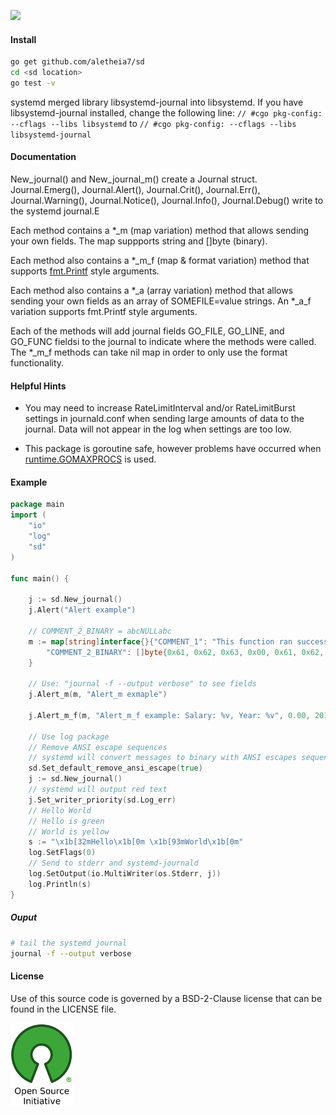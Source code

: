[![](https://img.shields.io/badge/godoc-reference-blue.svg)](https://godoc.org/github.com/aletheia7/sd) 

#### Install 
```bash
go get github.com/aletheia7/sd
cd <sd location>
go test -v
```
systemd merged library libsystemd-journal into libsystemd. If you have
libsystemd-journal installed, change the following line:
``
// #cgo pkg-config: --cflags --libs libsystemd
``
to
``
// #cgo pkg-config: --cflags --libs libsystemd-journal
`` 

#### Documentation

New_journal() and New_journal_m() create a Journal struct. Journal.Emerg(), 
Journal.Alert(), Journal.Crit(), Journal.Err(), Journal.Warning(),
Journal.Notice(), Journal.Info(), Journal.Debug() write to the systemd journal.E

Each method contains a *_m (map variation) method that allows sending your own
fields. The map suppports string and []byte (binary).

Each method also contains a *_m_f (map & format variation) method that supports
[fmt.Printf](http://godoc.org/fmt#Printf) style arguments.

Each method also contains a *_a (array variation) method that allows sending your
own fields as an array of SOMEFILE=value strings. An *_a_f variation supports
fmt.Printf style arguments.

Each of the methods will add journal fields GO_FILE, GO_LINE, and GO_FUNC fieldsi
 to the journal to indicate where the methods were called. The *_m_f methods
 can take nil map in order to only use the format functionality.

#### Helpful Hints
+ You may need to increase RateLimitInterval and/or RateLimitBurst settings in
journald.conf when sending large amounts of data to the journal. Data will
not appear in the log when settings are too low. 

+ This package is goroutine safe, however problems have occurred when 
[runtime.GOMAXPROCS](http://godoc.org/runtime#GOMAXPROCS) is used.

#### Example

```go
package main
import (
	"io"
	"log"
	"sd"
)

func main() {

	j := sd.New_journal()
	j.Alert("Alert example")

	// COMMENT_2_BINARY = abcNULLabc
	m := map[string]interface{}{"COMMENT_1": "This function ran successfully",
		"COMMENT_2_BINARY": []byte{0x61, 0x62, 0x63, 0x00, 0x61, 0x62, 0x63},
	}

	// Use: "journal -f --output verbose" to see fields
	j.Alert_m(m, "Alert_m exmaple")

	j.Alert_m_f(m, "Alert_m_f example: Salary: %v, Year: %v", 0.00, 2014)

	// Use log package
	// Remove ANSI escape sequences
	// systemd will convert messages to binary with ANSI escapes sequences
	sd.Set_default_remove_ansi_escape(true)
	j := sd.New_journal()
	// systemd will output red text
	j.Set_writer_priority(sd.Log_err)
	// Hello World
	// Hello is green
	// World is yellow
	s := "\x1b[32mHello\x1b[0m \x1b[93mWorld\x1b[0m"
	log.SetFlags(0)
	// Send to stderr and systemd-journald
	log.SetOutput(io.MultiWriter(os.Stderr, j))
	log.Println(s)
}
```
##### Ouput
```bash
# tail the systemd journal 
journal -f --output verbose
```

#### License 

Use of this source code is governed by a BSD-2-Clause license that can be found
in the LICENSE file.

[![BSD-2-Clause License](osi_logo_100X133_90ppi_0.png)](https://opensource.org/)
